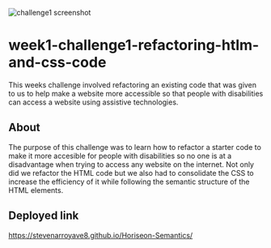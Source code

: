 ![challenge1 screenshot](https://user-images.githubusercontent.com/128537787/230235388-35b538aa-e777-4c20-8665-bb05ab131fe7.png)
# week1-challenge1-refactoring-htlm-and-css-code
This weeks challenge involved refactoring an existing code that was given to us to help make a website more accessible so that people with disabilities can access a website using assistive technologies.
## About
The purpose of this challenge was to learn how to refactor a starter code to make it more accesible for people with disabilities so no one is at a disadvantage when trying to access any website on the internet. Not only did we refactor the HTML code but we also had to consolidate the CSS to increase the efficiency of it while following the semantic structure of the HTML elements.     
## Deployed link
https://stevenarroyave8.github.io/Horiseon-Semantics/
